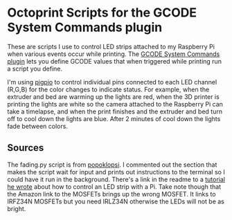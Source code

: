 # Octoprint Scripts for the GCODE System Commands plugin

These are scripts I use to control LED strips attached to my Raspberry Pi when various events occur while printing. The [GCODE System Commands plugin](https://github.com/kantlivelong/OctoPrint-GCodeSystemCommands) lets you define GCODE values that when triggered while printing run a script you define.

I'm using [pigpio](https://github.com/joan2937/pigpio) to control individual pins connected to each LED channel (R,G,B) for the color changes to indicate status. For example, when the extruder and bed are warming up the lights are red, when the 3D printer is printing the lights are white so the camera attached to the Raspberry Pi can take a timelapse, and when the print finishes and the extruder and bed turn off to cool down the lights are blue. After 2 minutes of cool down the lights fade between colors.

## Sources

The fading.py script is from [popoklopsi](https://github.com/dordnung/raspberrypi-ledstrip). I commented out the  section that makes the script wait for input and prints out instructions to the terminal so I could have it run in the background. There's a link in the readme to a [tutorial he wrote](https://dordnung.de/raspberrypi-ledstrip/) about how to control an LED strip with a Pi. Take note though that the Amazon link to the MOSFETs brings up the wrong MOSFET. It links to IRFZ34N MOSFETs but you need IRLZ34N otherwise the LEDs will not be as bright.
